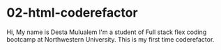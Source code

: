 # 02-html-coderefactor
Hi, My name is Desta Mulualem I'm a student of Full stack flex coding bootcamp at Northwestern University. This is my first time coderefactor.

